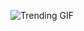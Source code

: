 
<!-- GIF_SECTION -->
![Trending GIF](https://media3.giphy.com/media/v1.Y2lkPThiYjIxNzcyY2FpOGJlazZ0dnE4eWJsb28zYW5qcjg4MmxkdGVwODB0MDRndHRkNSZlcD12MV9naWZzX3NlYXJjaCZjdD1n/scZPhLqaVOM1qG4lT9/giphy.gif)
<!-- END_GIF_SECTION -->
